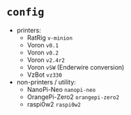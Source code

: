 # `config`

- printers:
    - RatRig `v-minion`
    - Voron `v0.1`
    - Voron `v0.2`
    - Voron `v2.4r2`
    - Voron `vSW` (Enderwire conversion)
    - VzBot `vz330`
- non-printers / utility:
    - NanoPi-Neo `nanopi-neo`
    - OrangePi-Zero2 `orangepi-zero2`
    - raspi0w2 `raspi0w2`

